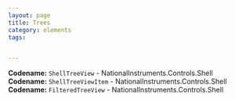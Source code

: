 ```yaml
---
layout: page
title: Trees
category: elements
tags:


---
```


**Codename:** `ShellTreeView` - NationalInstruments.Controls.Shell  
**Codename:** `ShellTreeViewItem` - NationalInstruments.Controls.Shell
**Codename:** `FilteredTreeView` - NationalInstruments.Controls.Shell
